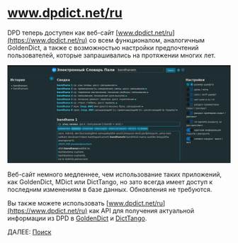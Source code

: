 # www.dpdict.net/ru

DPD теперь доступен как веб-сайт [www.dpdict.net/ru](https://www.dpdict.net/ru) со всем функционалом, аналогичным GoldenDict, а также с возможностью настройки предпочтений пользователей, которые запрашивались на протяжении многих лет.

![website full page](pics/dpdict.net/dpdict_fullapge.png)

Веб-сайт немного медленнее, чем использование таких приложений, как GoldenDict, MDict или DictTango, но зато всегда имеет доступ к последним изменениям в базе данных. Обновления не требуются.

Вы также можете использовать [www.dpdict.net/ru](https://www.dpdict.net/ru) как API для получения актуальной информации из DPD в [GoldenDict](dpdict_api_gd.md) и [DictTango](dpdict_api_dt.md).

ДАЛЕЕ: [Поиск](dpdict_search.md)
